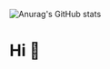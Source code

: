 
![Anurag's GitHub stats](https://github-readme-stats.vercel.app/api?username=CNShawn&theme=nightowl&include_all_commits=true)
# Hi :beers:
               


